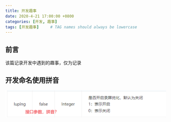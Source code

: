 ```yaml
---
title: 开发趣事
date: 2020-4-21 17:00:00 +0800
categories: [开发, 趣事]
tags: [开发趣事]     # TAG names should always be lowercase
---
```


## 前言
该篇记录开发中遇到的趣事，仅为记录

## 开发命名使用拼音

![img.png](/postImg/img.png)

##
